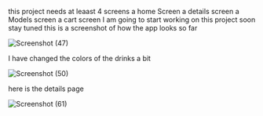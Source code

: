 this project needs at leaast 4 screens 
a home Screen 
a details screen 
a Models screen 
a cart screen 
I am going to start working on this project soon 
stay tuned 
 this is a screenshot of how the app looks so far 
 
![Screenshot (47)](https://github.com/user-attachments/assets/9601de5d-d256-4dd7-954f-5b1b48a6597b)

I have changed the colors of the drinks a bit 

![Screenshot (50)](https://github.com/user-attachments/assets/61d8ebfd-aedb-43aa-b747-b82fb7928515)

here is the details page 

![Screenshot (61)](https://github.com/user-attachments/assets/a0ed5b6e-94ce-40f9-96bb-326054e7c21b)


